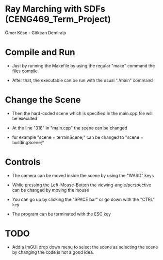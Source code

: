 # Ray Marching with SDFs (CENG469_Term_Project)
Ömer Köse - Gökcan Demiralp

# Compile and Run
- Just by running the Makefile by using the regular "make" command the files compile

- After that, the executable can be run with the usual "./main" command

# Change the Scene
- Then the hard-coded scene which is specified in the main.cpp file will be executed

- At the line "318" in "main.cpp" the scene can be changed

- for example "scene = terrainScene;" can be changed to "scene = buildingScene;"

# Controls
- The camera can be moved inside the scene by using the "WASD" keys

- While pressing the Left-Mouse-Button the viewing-angle/perspective can be changed by moving the mouse

- You can go up by clicking the "SPACE bar" or go down with the "CTRL" key

- The program can be terminated with the ESC key

# TODO
- Add a ImGUI drop down menu to select the scene as selecting the scene by changing the code is not a good idea. 
